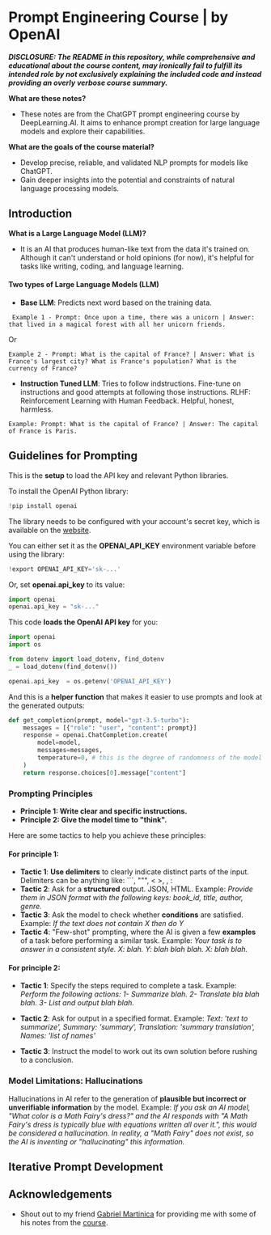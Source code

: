 # Prompt Engineering Course | by OpenAI
___DISCLOSURE: The README in this repository, while comprehensive and educational about the course content, may ironically fail to fulfill its intended role by not exclusively explaining the included code and instead providing an overly verbose course summary.___

__What are these notes?__

- These notes are from the ChatGPT prompt engineering course by DeepLearning.AI. It aims to enhance prompt creation for large language models and explore their capabilities.

__What are the goals of the course material?__

- Develop precise, reliable, and validated NLP prompts for models like ChatGPT.
- Gain deeper insights into the potential and constraints of natural language processing models.
## Introduction
__What is a Large Language Model (LLM)?__
- It is an AI that produces human-like text from the data it's trained on. Although it can't understand or hold opinions (for now), it's helpful for tasks like writing, coding, and language learning.

#### Two types of Large Language Models (LLM)
- __Base LLM__: Predicts next word based on the training data.
```
 Example 1 - Prompt: Once upon a time, there was a unicorn | Answer: that lived in a magical forest with all her unicorn friends.
```
Or
```
Example 2 - Prompt: What is the capital of France? | Answer: What is France's largest city? What is France's population? What is the currency of France?
```
- __Instruction Tuned LLM__: Tries to follow indstructions. Fine-tune on instructions and good attempts at following those instructions. RLHF: Reinforcement Learning with Human Feedback. Helpful, honest, harmless.
```
Example: Prompt: What is the capital of France? | Answer: The capital of France is Paris.
```
## Guidelines for Prompting
This is the __setup__ to load the API key and relevant Python libraries.

To install the OpenAI Python library:
```python
!pip install openai
```
The library needs to be configured with your account's secret key, which is available on the [website](https://platform.openai.com/account/api-keys).

You can either set it as the __OPENAI_API_KEY__ environment variable before using the library:
```python
!export OPENAI_API_KEY='sk-...'
```
Or, set __openai.api_key__ to its value:
```python
import openai
openai.api_key = "sk-..."
```
This code __loads the OpenAI API key__ for you:
```python
import openai
import os

from dotenv import load_dotenv, find_dotenv
_ = load_dotenv(find_dotenv())

openai.api_key  = os.getenv('OPENAI_API_KEY')
```

And this is a __helper function__ that makes it easier to use prompts and look at the generated outputs:

```python
def get_completion(prompt, model="gpt-3.5-turbo"):
    messages = [{"role": "user", "content": prompt}]
    response = openai.ChatCompletion.create(
        model=model,
        messages=messages,
        temperature=0, # this is the degree of randomness of the model's output
    )
    return response.choices[0].message["content"]
```

### Prompting Principles
- __Principle 1: Write clear and specific instructions.__
- __Principle 2: Give the model time to "think".__

Here are some tactics to help you achieve these principles:

#### For principle 1:

- __Tactic 1__: __Use delimiters__ to clearly indicate distinct parts of the input. Delimiters can be anything like: ```, """, < >, <tag> </tag>, :
- __Tactic 2__: Ask for a __structured__ output. JSON, HTML. Example: _Provide them in JSON format with the following keys: book_id, title, author, genre._
- __Tactic 3__: Ask the model to check whether __conditions__ are satisfied. Example: _If the text does not contain X then do Y_
- __Tactic 4__: "Few-shot" prompting, where the AI is given a few __examples__ of a task before performing a similar task. Example: _Your task is to answer in a consistent style. X: blah. Y: blah blah blah. X: blah blah._

#### For principle 2:

- __Tactic 1__: Specify the steps required to complete a task. Example: _Perform the following actions: 1- Summarize blah. 2- Translate bla blah blah. 3- List and output blah blah._

- __Tactic 2__: Ask for output in a specified format. Example: _Text: 'text to summarize', Summary: 'summary', Translation: 'summary translation', Names: 'list of names'_

- __Tactic 3__: Instruct the model to work out its own solution before rushing to a conclusion.

### Model Limitations: Hallucinations
Hallucinations in AI refer to the generation of __plausible but incorrect or unverifiable information__ by the model. Example: _If you ask an AI model, "What color is a Math Fairy's dress?" and the AI responds with "A Math Fairy's dress is typically blue with equations written all over it.", this would be considered a hallucination. In reality, a "Math Fairy" does not exist, so the AI is inventing or "hallucinating" this information._
## Iterative Prompt Development
  
## Acknowledgements

 - Shout out to my friend [Gabriel Martinica](github.com/Gmartinica) for providing me with some of his notes from the [course](https://www.deeplearning.ai/short-courses/chatgpt-prompt-engineering-for-developers/).

